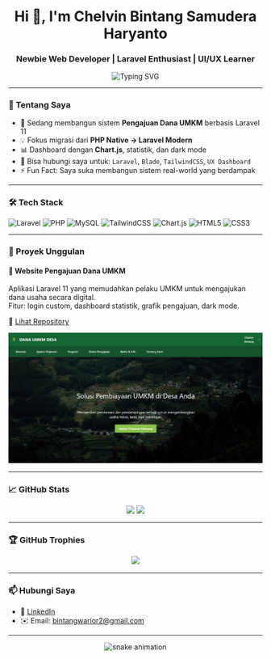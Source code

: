 <h1 align="center">Hi 👋, I'm Chelvin Bintang Samudera Haryanto</h1>
<h3 align="center"> Newbie Web Developer | Laravel Enthusiast | UI/UX Learner</h3>

<p align="center">
  <img src="https://readme-typing-svg.herokuapp.com?font=Fira+Code&duration=3000&color=00C8FF&center=true&vCenter=true&lines=Laravel+Developer+%7C+Chart.js+User;Fullstack+Web+App+Builder;Loves+Dark+Mode+Dashboards" alt="Typing SVG" />
</p>

---

### 🚀 Tentang Saya

- 🔭 Sedang membangun sistem **Pengajuan Dana UMKM** berbasis Laravel 11  
- 💡 Fokus migrasi dari **PHP Native → Laravel Modern**
- 📊 Dashboard dengan **Chart.js**, statistik, dan dark mode
- 💬 Bisa hubungi saya untuk: `Laravel`, `Blade`, `TailwindCSS`, `UX Dashboard`
- ⚡ Fun Fact: Saya suka membangun sistem real-world yang berdampak

---

### 🛠️ Tech Stack

![Laravel](https://img.shields.io/badge/-Laravel-E34F26?style=flat&logo=laravel&logoColor=white)
![PHP](https://img.shields.io/badge/-PHP-777BB4?style=flat&logo=php&logoColor=white)
![MySQL](https://img.shields.io/badge/-MySQL-005C84?style=flat&logo=mysql)
![TailwindCSS](https://img.shields.io/badge/-TailwindCSS-38B2AC?style=flat&logo=tailwind-css)
![Chart.js](https://img.shields.io/badge/-Chart.js-F5788D?style=flat&logo=chartdotjs)
![HTML5](https://img.shields.io/badge/-HTML5-E34F26?style=flat&logo=html5)
![CSS3](https://img.shields.io/badge/-CSS3-1572B6?style=flat&logo=css3)

---

### 🚀 Proyek Unggulan

#### 💼 Website Pengajuan Dana UMKM
Aplikasi Laravel 11 yang memudahkan pelaku UMKM untuk mengajukan dana usaha secara digital.  
Fitur: login custom, dashboard statistik, grafik pengajuan, dark mode.

🔗 [Lihat Repository](https://github.com/bintangshr/UAS-CIHUYY)

<p align="center">
  <img src="https://raw.githubusercontent.com/bintangshr/bintangshr/main/assets/umkm-desa-preview.png" alt="Preview UMKM Dana Website" width="700" />
</p>

---

### 📈 GitHub Stats

<p align="center">
  <img src="https://github-readme-stats.vercel.app/api?username=bintangshr&show_icons=true&theme=tokyonight" width="48%" />
  <img src="https://github-readme-streak-stats.herokuapp.com/?user=bintangshr&theme=tokyonight" width="48%" />
</p>

---

### 🏆 GitHub Trophies

<p align="center">
  <img src="https://github-profile-trophy.vercel.app/?username=bintangshr&theme=onedark&column=7" />
</p>

---

### 📫 Hubungi Saya

- 💼 [LinkedIn](https://www.linkedin.com/in/chelvinbintang/)
- ✉️ Email: [bintangwarior2@gmail.com](mailto:bintangwarior2@gmail.com)

---

<p align="center">
  <img src="https://raw.githubusercontent.com/bintangshr/bintangshr/main/dist/github-contribution-grid-snake.svg" alt="snake animation" />
</p>
